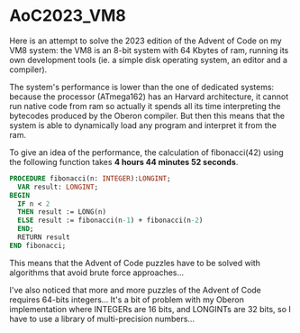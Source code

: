 # AoC2023_VM8

Here is an attempt to solve the 2023 edition of the Advent of Code on my VM8 system:
the VM8 is an 8-bit system with 64 Kbytes of ram, running its own development tools (ie. a simple disk operating system, an editor and a compiler).

The system's performance is lower than the one of dedicated systems: because the processor (ATmega162) has an Harvard architecture, it cannot run native code from ram so actually it spends all its time interpreting the bytecodes produced by the Oberon compiler.
But then this means that the system is able to dynamically load any program and interpret it from the ram.

To give an idea of the performance, the calculation of fibonacci(42) using the following function takes **4 hours 44 minutes 52 seconds**.

```pascal
PROCEDURE fibonacci(n: INTEGER):LONGINT;
  VAR result: LONGINT;
BEGIN
  IF n < 2
  THEN result := LONG(n)
  ELSE result := fibonacci(n-1) + fibonacci(n-2)
  END;
  RETURN result
END fibonacci;
```

This means that the Advent of Code puzzles have to be solved with algorithms that avoid brute force approaches...

I've also noticed that more and more puzzles of the Advent of Code requires 64-bits integers... It's a bit of problem with my Oberon implementation where INTEGERs are 16 bits, and LONGINTs are 32 bits, so I have to use a library of multi-precision numbers...
